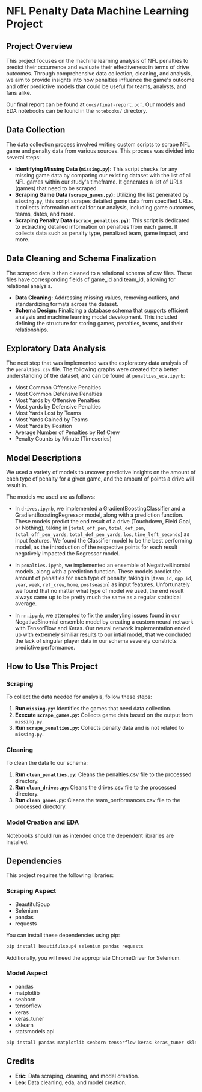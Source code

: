 # NFL Penalty Data Machine Learning Project

## Project Overview

This project focuses on the machine learning analysis of NFL penalties to predict their occurrence and evaluate their effectiveness in terms of drive outcomes. Through comprehensive data collection, cleaning, and analysis, we aim to provide insights into how penalties influence the game's outcome and offer predictive models that could be useful for teams, analysts, and fans alike.

Our final report can be found at `docs/final-report.pdf`. Our models and EDA notebooks can be found in the `notebooks/` directory.

## Data Collection

The data collection process involved writing custom scripts to scrape NFL game and penalty data from various sources. This process was divided into several steps:

- **Identifying Missing Data (`missing.py`):** This script checks for any missing game data by comparing our existing dataset with the list of all NFL games within our study's timeframe. It generates a list of URLs (games) that need to be scraped.
- **Scraping Game Data (`scrape_games.py`):** Utilizing the list generated by `missing.py`, this script scrapes detailed game data from specified URLs. It collects information critical for our analysis, including game outcomes, teams, dates, and more.
- **Scraping Penalty Data (`scrape_penalties.py`):** This script is dedicated to extracting detailed information on penalties from each game. It collects data such as penalty type, penalized team, game impact, and more.

## Data Cleaning and Schema Finalization

The scraped data is then cleaned to a relational schema of csv files. These files have corresponding fields of game_id and team_id, allowing for relational analysis. 

- **Data Cleaning:** Addressing missing values, removing outliers, and standardizing formats across the dataset.
- **Schema Design:** Finalizing a database schema that supports efficient analysis and machine learning model development. This included defining the structure for storing games, penalties, teams, and their relationships.

## Exploratory Data Analysis

The next step that was implemented was the exploratory data analysis of the `penalties.csv` file. The following graphs were created for a better understanding of the dataset, and can be found at `penalties_eda.ipynb`:

- Most Common Offensive Penalties
- Most Common Defensive Penalties
- Most Yards by Offensive Penalties
- Most yards by Defensive Penalties
- Most Yards Lost by Teams
- Most Yards Gained by Teams
- Most Yards by Position
- Average Number of Penalties by Ref Crew
- Penalty Counts by Minute (Timeseries)

## Model Descriptions

We used a variety of models to uncover predictive insights on the amount of each type of penalty for a given game, and the amount of points a drive will result in.

The models we used are as follows:

- In `drives.ipynb`, we implemented a GradientBoostingClassifier and a GradientBoostingRegressor model, along with a prediction function. These models predict the end result of a drive (Touchdown, Field Goal, or Nothing), taking in [`total_off_pen`, `total_def_pen`, `total_off_pen_yards`, `total_def_pen_yards`, `los`, `time_left_seconds`] as input features. We found the Classifier model to be the best performing model, as the introduction of the respective points for each result negatively impacted the Regressor model.

- In `penalties.ipynb`, we implemented an ensemble of NegativeBinomial models, along with a prediction function. These models predict the amount of penalties for each type of penalty, taking in [`team_id`, `opp_id`, `year`, `week`, `ref_crew`, `home`, `postseason`]  as input features. Unfortunately we found that no matter what type of model we used, the end result always came up to be pretty much the same as a regular statistical average.

- In `nn.ipynb`, we attempted to fix the underyling issues found in our NegativeBinomial ensemble model by creating a custom neural network with TensorFlow and Keras. Our neural network implementation ended up with extremely similiar results to our intial model, that we concluded the lack of singular player data in our schema severely constricts predictive performance.

## How to Use This Project

### Scraping
To collect the data needed for analysis, follow these steps:
1. **Run `missing.py`:** Identifies the games that need data collection.
2. **Execute `scrape_games.py`:** Collects game data based on the output from `missing.py`.
3. **Run `scrape_penalties.py`:** Collects penalty data and is not related to `missing.py`.

### Cleaning
To clean the data to our schema:
1. **Run `clean_penalties.py`:** Cleans the penalties.csv file to the processed directory.
2. **Run `clean_drives.py`:** Cleans the drives.csv file to the processed directory.
3. **Run `clean_games.py`:** Cleans the team_performances.csv file to the processed directory.

### Model Creation and EDA
Notebooks should run as intended once the dependent libraries are installed.

## Dependencies

This project requires the following libraries:

### Scraping Aspect
- BeautifulSoup
- Selenium
- pandas
- requests

You can install these dependencies using pip:

```bash
pip install beautifulsoup4 selenium pandas requests
```

Additionally, you will need the appropriate ChromeDriver for Selenium.

### Model Aspect
- pandas
- matplotlib
- seaborn
- tensorflow
- keras
- keras_tuner
- sklearn
- statsmodels.api

```bash
pip install pandas matplotlib seaborn tensorflow keras keras_tuner sklearn statsmodels.api
```

## Credits

- **Eric:** Data scraping, cleaning, and model creation.
- **Leo:** Data cleaning, eda, and model creation.
